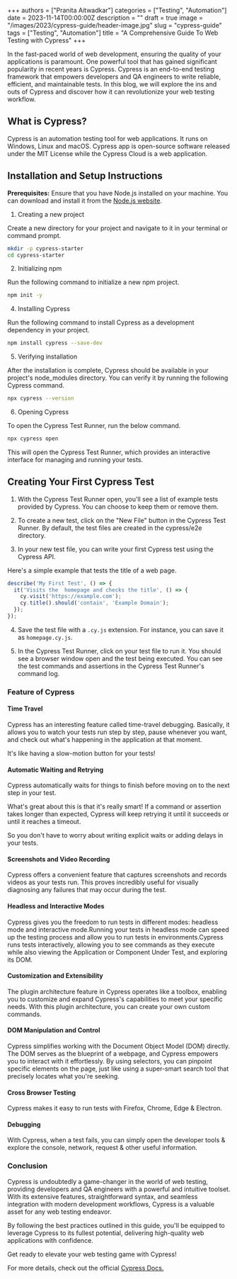 +++
authors = ["Pranita Aitwadkar"]
categories = ["Testing", "Automation"]
date = 2023-11-14T00:00:00Z
description = ""
draft = true
image = "/images/2023/cypress-guide/header-image.jpg"
slug = "cypress-guide"
tags = ["Testing", "Automation"]
title = "A Comprehensive Guide To Web Testing with Cypress"
+++

In the fast-paced world of web development, ensuring the quality of your applications is paramount.
One powerful tool that has gained significant popularity in recent years is Cypress.
Cypress is an end-to-end testing framework that empowers developers and QA engineers to write reliable, efficient, and maintainable tests.
In this blog, we will explore the ins and outs of Cypress and discover how it can revolutionize your web testing workflow.

## What is Cypress?

Cypress is an automation testing tool for web applications.
It runs on Windows, Linux and macOS.
Cypress app is open-source software released under the MIT License while the Cypress Cloud is a web application.

## Installation and Setup Instructions

**Prerequisites:** Ensure that you have Node.js installed on your machine.
You can download and install it from the [Node.js website](https://nodejs.org).

1. Creating a new project

Create a new directory for your project and navigate to it in your terminal or command prompt.

```bash
mkdir -p cypress-starter
cd cypress-starter
```

2. Initializing npm

Run the following command to initialize a new npm project.

```bash
npm init -y
```

4. Installing Cypress

Run the following command to install Cypress as a development dependency in your project.

```bash
npm install cypress --save-dev
```

5. Verifying installation

After the installation is complete, Cypress should be available in your project's node_modules directory.
You can verify it by running the following Cypress command.

```bash
npx cypress --version
```

6. Opening Cypress

To open the Cypress Test Runner, run the below command.

```bash
npx cypress open
```

This will open the Cypress Test Runner, which provides an interactive interface for managing and running your tests.

## Creating Your First Cypress Test

1. With the Cypress Test Runner open, you'll see a list of example tests provided by Cypress.
   You can choose to keep them or remove them.

2. To create a new test, click on the "New File" button in the Cypress Test Runner.
   By default, the test files are created in the cypress/e2e directory.

3. In your new test file, you can write your first Cypress test using the Cypress API.

Here's a simple example that tests the title of a web page.

```javascript
describe('My First Test', () => {
  it('Visits the  homepage and checks the title', () => {
    cy.visit('https://example.com');
    cy.title().should('contain', 'Example Domain');
  });
});
```

4. Save the test file with a `.cy.js` extension.
   For instance, you can save it as `homepage.cy.js`.

5. In the Cypress Test Runner, click on your test file to run it.
   You should see a browser window open and the test being executed.
   You can see the test commands and assertions in the Cypress Test Runner's command log.

### Feature of Cypress

#### Time Travel

Cypress has an interesting feature called time-travel debugging.
Basically, it allows you to watch your tests run step by step, pause whenever you want, and check out what's happening in the application at that moment.

It's like having a slow-motion button for your tests!

#### Automatic Waiting and Retrying

Cypress automatically waits for things to finish before moving on to the next step in your test.

What's great about this is that it's really smart! If a command or assertion takes longer than expected, Cypress will keep retrying it until it succeeds or until it reaches a timeout.

So you don't have to worry about writing explicit waits or adding delays in your tests.

#### Screenshots and Video Recording

Cypress offers a convenient feature that captures screenshots and records videos as your tests run. This proves incredibly useful for visually diagnosing any failures that may occur during the test.

#### Headless and Interactive Modes

Cypress gives you the freedom to run tests in different modes: headless mode and interactive mode.Running your tests in headless mode can speed up the testing process and allow you to run tests in environments.Cypress runs tests interactively, allowing you to see commands as they execute while also viewing the Application or Component Under Test, and exploring its DOM.

#### Customization and Extensibility

The plugin architecture feature in Cypress operates like a toolbox, enabling you to customize and expand Cypress's capabilities to meet your specific needs. With this plugin architecture, you can create your own custom commands.

#### DOM Manipulation and Control

Cypress simplifies working with the Document Object Model (DOM) directly. The DOM serves as the blueprint of a webpage, and Cypress empowers you to interact with it effortlessly. By using selectors, you can pinpoint specific elements on the page, just like using a super-smart search tool that precisely locates what you're seeking.

#### Cross Browser Testing

Cypress makes it easy to run tests with Firefox, Chrome, Edge & Electron.

#### Debugging

With Cypress, when a test fails, you can simply open the developer tools & explore the console, network, request & other useful information.

### Conclusion

Cypress is undoubtedly a game-changer in the world of web testing, providing developers and QA engineers with a powerful and intuitive toolset. With its extensive features, straightforward syntax, and seamless integration with modern development workflows, Cypress is a valuable asset for any web testing endeavor.

By following the best practices outlined in this guide, you'll be equipped to leverage Cypress to its fullest potential, delivering high-quality web applications with confidence.

Get ready to elevate your web testing game with Cypress!

For more details, check out the official [Cypress Docs.](https://docs.cypress.io/guides/getting-started/installing-cypress)
